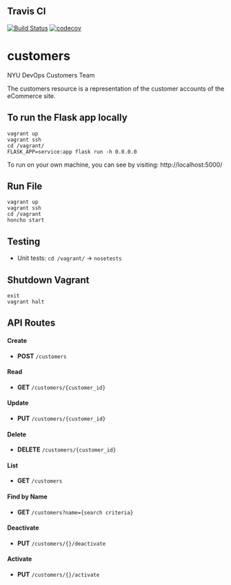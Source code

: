 ## Travis CI
[![Build Status](https://travis-ci.com/Dev-Ops-2021-Customers/customers.svg?branch=main)](https://travis-ci.com/Dev-Ops-2021-Customers/customers)
[![codecov](https://codecov.io/gh/Dev-Ops-2021-Customers/customers/branch/main/graph/badge.svg?token=CJVZ16WGW1)](https://codecov.io/gh/Dev-Ops-2021-Customers/customers)



# customers

NYU DevOps Customers Team

The customers resource is a representation of the customer accounts of the eCommerce site.

## To run the Flask app locally

```
vagrant up
vagrant ssh
cd /vagrant/
FLASK_APP=service:app flask run -h 0.0.0.0
```
To run on your own machine, you can see by visiting: http://localhost:5000/

## Run File

```
vagrant up
vagrant ssh
cd /vagrant
honcho start
```

## Testing
- Unit tests: `cd /vagrant/` -> `nosetests`

## Shutdown Vagrant
```
exit
vagrant halt
```

## API Routes

#### **Create** 
- **POST** `/customers` 

#### **Read** 
- **GET** `/customers/{customer_id}`

#### **Update**
- **PUT** `/customers/{customer_id}`

#### **Delete**
- **DELETE** `/customers/{customer_id}`

#### **List**
- **GET** `/customers`

#### **Find by Name**
- **GET** `/customers?name={search criteria}`

#### **Deactivate**
- **PUT** `/customers/{}/deactivate`

#### **Activate**
- **PUT** `/customers/{}/activate`

